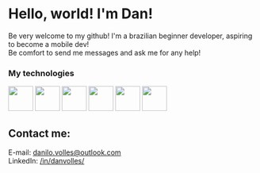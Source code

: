 # Hello, world! I'm Dan!
Be very welcome to my github!
I'm a brazilian beginner developer, aspiring to become a mobile dev! <br>
Be comfort to send me messages and ask me for any help! <br>

### My technologies
<img src= "https://cdn.jsdelivr.net/gh/devicons/devicon/icons/git/git-original.svg"                       width=50 height=50/>   <!-- Git -->
<img src= "https://cdn.jsdelivr.net/gh/devicons/devicon/icons/androidstudio/androidstudio-original.svg"   width=50 height=50/>   <!-- Android Studio -->
<img src= "https://cdn.jsdelivr.net/gh/devicons/devicon/icons/android/android-plain.svg"                  width=50 height=50/>   <!-- Android -->
<img src= "https://cdn.jsdelivr.net/gh/devicons/devicon/icons/java/java-original.svg"                     width=50 height=50/>   <!-- Java -->
<img src= "https://cdn.jsdelivr.net/gh/devicons/devicon/icons/kotlin/kotlin-original.svg"                 width=50 height=50/>   <!-- Kotlin -->
<img src= "https://cdn.jsdelivr.net/gh/devicons/devicon/icons/spring/spring-original.svg"                 width=50 height=50/>   <!-- Spring -->

## Contact me:
E-mail: danilo.volles@outlook.com <br>
LinkedIn: [/in/danvolles/](https://www.linkedin.com/in/danvolles/)
